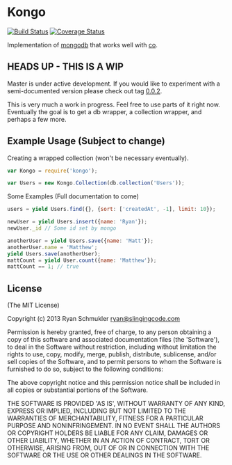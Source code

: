 # Kongo
[![Build Status](https://api.travis-ci.org/rschmukler/kongo.png)](http://travis-ci.org/rschmukler/kongo) 
[![Coverage
Status](https://coveralls.io/repos/rschmukler/kongo/badge.png)](https://coveralls.io/r/rschmukler/kongo)

Implementation of [mongodb](https://github.com/mongodb/node-mongodb-native) that
works well with [co](https://github.com/visionmedia/co).


## HEADS UP - THIS IS A WIP

Master is under active development. If you would like to experiment with a
semi-documented version please check out tag
[0.0.2](https://github.com/rschmukler/kongo/tree/0.0.2).

This is very much a work in progress. Feel free to use parts of it right now.
Eventually the goal is to get a db wrapper, a collection wrapper, and perhaps a
few more.

## Example Usage (Subject to change)

Creating a wrapped collection (won't be necessary eventually).

```js
var Kongo = require('kongo');

var Users = new Kongo.Collection(db.collection('Users'));
```

Some Examples (Full documentation to come)

```js
users = yield Users.find({}, {sort: ['createdAt', -1], limit: 10});

newUser = yield Users.insert({name: 'Ryan'});
newUser._id // Some id set by mongo

anotherUser = yield Users.save({name: 'Matt'});
anotherUser.name = 'Matthew';
yield Users.save(anotherUser);
mattCount = yield User.count({name: 'Matthew'});
mattCount == 1; // true
```

## License
(The MIT License)

Copyright (c) 2013 Ryan Schmukler ryan@slingingcode.com

Permission is hereby granted, free of charge, to any person obtaining a copy of
this software and associated documentation files (the 'Software'), to deal in
the Software without restriction, including without limitation the rights to
use, copy, modify, merge, publish, distribute, sublicense, and/or sell copies of
the Software, and to permit persons to whom the Software is furnished to do so,
subject to the following conditions:

The above copyright notice and this permission notice shall be included in all
copies or substantial portions of the Software.

THE SOFTWARE IS PROVIDED 'AS IS', WITHOUT WARRANTY OF ANY KIND, EXPRESS OR
IMPLIED, INCLUDING BUT NOT LIMITED TO THE WARRANTIES OF MERCHANTABILITY, FITNESS
FOR A PARTICULAR PURPOSE AND NONINFRINGEMENT. IN NO EVENT SHALL THE AUTHORS OR
COPYRIGHT HOLDERS BE LIABLE FOR ANY CLAIM, DAMAGES OR OTHER LIABILITY, WHETHER
IN AN ACTION OF CONTRACT, TORT OR OTHERWISE, ARISING FROM, OUT OF OR IN
CONNECTION WITH THE SOFTWARE OR THE USE OR OTHER DEALINGS IN THE SOFTWARE.
